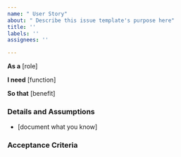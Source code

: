 ```yaml
---
name: " User Story"
about: " Describe this issue template's purpose here"
title: ''
labels: ''
assignees: ''

---
```


**As a** [role]  

 **I need** [function]  

 **So that** [benefit]  

   

 ### Details and Assumptions

 * [document what you know]

   

 ### Acceptance Criteria
